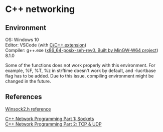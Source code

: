 # C++ networking

## Environment

OS: Windows 10 \
Editor: VSCode (with [C/C++ extension](https://marketplace.visualstudio.com/items?itemName=ms-vscode.cpptools)) \
Compiler: g++.exe ([x86_64-posix-seh-rev0, Built by MinGW-W64 project](https://sourceforge.net/projects/mingw-w64/files/Toolchains%20targetting%20Win64/Personal%20Builds/mingw-builds/8.1.0/threads-posix/seh/x86_64-8.1.0-release-posix-seh-rt_v6-rev0.7z/download)) 8.1.0

Some of the functions does not work properly with this environment. For example, %F, %T, %z in strftime doesn't work by default, and -lucrtbase flag has to be added. Due to this issue, compiling environment might be changed in the future.

## References

[Winsock2.h reference](https://learn.microsoft.com/en-us/windows/win32/api/winsock2/)

[C++ Network Programming Part 1: Sockets](https://www.youtube.com/watch?v=gntyAFoZp-E) \
[C++ Network Programming Part 2: TCP & UDP](https://www.youtube.com/watch?v=sXW_sNGvqcU)
